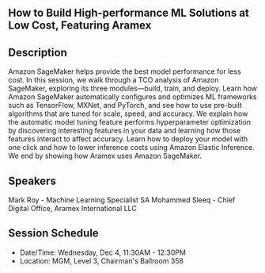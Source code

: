 ## How to Build High-performance ML Solutions at Low Cost, Featuring Aramex
## Description
Amazon SageMaker helps provide the best model performance for less cost. In this session, we walk through a TCO analysis of Amazon SageMaker, exploring its three modules—build, train, and deploy. Learn how Amazon SageMaker automatically configures and optimizes ML frameworks such as TensorFlow, MXNet, and PyTorch, and see how to use pre-built algorithms that are tuned for scale, speed, and accuracy. We explain how the automatic model tuning feature performs hyperparameter optimization by discovering interesting features in your data and learning how those features interact to affect accuracy. Learn how to deploy your model with one click and how to lower inference costs using Amazon Elastic Inference. We end by showing how Aramex uses Amazon SageMaker.
## Speakers
Mark Roy - Machine Learning Specialist SA
Mohammed Sleeq - Chief Digital Office, Aramex International LLC
## Session Schedule
- Date/Time: Wednesday, Dec 4, 11:30AM - 12:30PM 
- Location: MGM, Level 3, Chairman's Ballroom 358